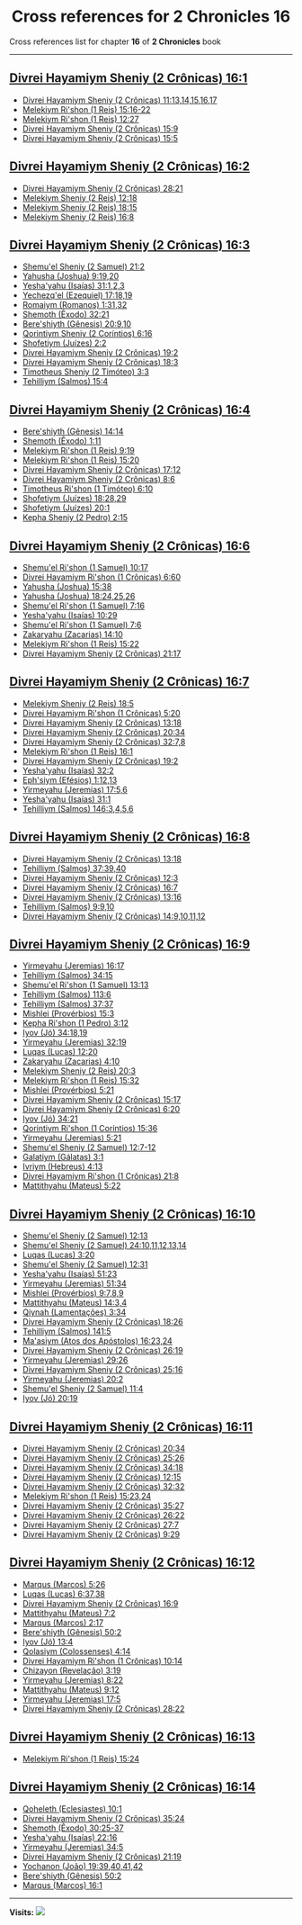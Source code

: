 <div align="center">

# Cross references for **2 Chronicles 16**
</div>

Cross references list for chapter **16** of **2 Chronicles** book

---

<h2 id="1"><a href="https://bible.ozzuu.com/pt_yah/2Ch/16#1" target="_blank">Divrei Hayamiym Sheniy (2 Crônicas) 16:1</a></h2>

- [Divrei Hayamiym Sheniy (2 Crônicas) 11:13,14,15,16,17](https://bible.ozzuu.com/pt_yah/2Ch/11#13)
- [Melekiym Ri'shon (1 Reis) 15:16-22](https://bible.ozzuu.com/pt_yah/1Ki/15#16)
- [Melekiym Ri'shon (1 Reis) 12:27](https://bible.ozzuu.com/pt_yah/1Ki/12#27)
- [Divrei Hayamiym Sheniy (2 Crônicas) 15:9](https://bible.ozzuu.com/pt_yah/2Ch/15#9)
- [Divrei Hayamiym Sheniy (2 Crônicas) 15:5](https://bible.ozzuu.com/pt_yah/2Ch/15#5)
<h2 id="2"><a href="https://bible.ozzuu.com/pt_yah/2Ch/16#2" target="_blank">Divrei Hayamiym Sheniy (2 Crônicas) 16:2</a></h2>

- [Divrei Hayamiym Sheniy (2 Crônicas) 28:21](https://bible.ozzuu.com/pt_yah/2Ch/28#21)
- [Melekiym Sheniy (2 Reis) 12:18](https://bible.ozzuu.com/pt_yah/2Ki/12#18)
- [Melekiym Sheniy (2 Reis) 18:15](https://bible.ozzuu.com/pt_yah/2Ki/18#15)
- [Melekiym Sheniy (2 Reis) 16:8](https://bible.ozzuu.com/pt_yah/2Ki/16#8)
<h2 id="3"><a href="https://bible.ozzuu.com/pt_yah/2Ch/16#3" target="_blank">Divrei Hayamiym Sheniy (2 Crônicas) 16:3</a></h2>

- [Shemu'el Sheniy (2 Samuel) 21:2](https://bible.ozzuu.com/pt_yah/2Sm/21#2)
- [Yahusha (Joshua) 9:19,20](https://bible.ozzuu.com/pt_yah/Jos/9#19)
- [Yesha'yahu (Isaías) 31:1,2,3](https://bible.ozzuu.com/pt_yah/Isa/31#1)
- [Yechezq'el (Ezequiel) 17:18,19](https://bible.ozzuu.com/pt_yah/Eze/17#18)
- [Romaiym (Romanos) 1:31,32](https://bible.ozzuu.com/pt_yah/Rom/1#31)
- [Shemoth (Êxodo) 32:21](https://bible.ozzuu.com/pt_yah/Exo/32#21)
- [Bere'shiyth (Gênesis) 20:9,10](https://bible.ozzuu.com/pt_yah/Gen/20#9)
- [Qorintiym Sheniy (2 Coríntios) 6:16](https://bible.ozzuu.com/pt_yah/2Co/6#16)
- [Shofetiym (Juízes) 2:2](https://bible.ozzuu.com/pt_yah/Jdg/2#2)
- [Divrei Hayamiym Sheniy (2 Crônicas) 19:2](https://bible.ozzuu.com/pt_yah/2Ch/19#2)
- [Divrei Hayamiym Sheniy (2 Crônicas) 18:3](https://bible.ozzuu.com/pt_yah/2Ch/18#3)
- [Timotheus Sheniy (2 Timóteo) 3:3](https://bible.ozzuu.com/pt_yah/2Ti/3#3)
- [Tehilliym (Salmos) 15:4](https://bible.ozzuu.com/pt_yah/Psa/15#4)
<h2 id="4"><a href="https://bible.ozzuu.com/pt_yah/2Ch/16#4" target="_blank">Divrei Hayamiym Sheniy (2 Crônicas) 16:4</a></h2>

- [Bere'shiyth (Gênesis) 14:14](https://bible.ozzuu.com/pt_yah/Gen/14#14)
- [Shemoth (Êxodo) 1:11](https://bible.ozzuu.com/pt_yah/Exo/1#11)
- [Melekiym Ri'shon (1 Reis) 9:19](https://bible.ozzuu.com/pt_yah/1Ki/9#19)
- [Melekiym Ri'shon (1 Reis) 15:20](https://bible.ozzuu.com/pt_yah/1Ki/15#20)
- [Divrei Hayamiym Sheniy (2 Crônicas) 17:12](https://bible.ozzuu.com/pt_yah/2Ch/17#12)
- [Divrei Hayamiym Sheniy (2 Crônicas) 8:6](https://bible.ozzuu.com/pt_yah/2Ch/8#6)
- [Timotheus Ri'shon (1 Timóteo) 6:10](https://bible.ozzuu.com/pt_yah/1Ti/6#10)
- [Shofetiym (Juízes) 18:28,29](https://bible.ozzuu.com/pt_yah/Jdg/18#28)
- [Shofetiym (Juízes) 20:1](https://bible.ozzuu.com/pt_yah/Jdg/20#1)
- [Kepha Sheniy (2 Pedro) 2:15](https://bible.ozzuu.com/pt_yah/2Pe/2#15)
<h2 id="6"><a href="https://bible.ozzuu.com/pt_yah/2Ch/16#6" target="_blank">Divrei Hayamiym Sheniy (2 Crônicas) 16:6</a></h2>

- [Shemu'el Ri'shon (1 Samuel) 10:17](https://bible.ozzuu.com/pt_yah/1Sm/10#17)
- [Divrei Hayamiym Ri'shon (1 Crônicas) 6:60](https://bible.ozzuu.com/pt_yah/1Ch/6#60)
- [Yahusha (Joshua) 15:38](https://bible.ozzuu.com/pt_yah/Jos/15#38)
- [Yahusha (Joshua) 18:24,25,26](https://bible.ozzuu.com/pt_yah/Jos/18#24)
- [Shemu'el Ri'shon (1 Samuel) 7:16](https://bible.ozzuu.com/pt_yah/1Sm/7#16)
- [Yesha'yahu (Isaías) 10:29](https://bible.ozzuu.com/pt_yah/Isa/10#29)
- [Shemu'el Ri'shon (1 Samuel) 7:6](https://bible.ozzuu.com/pt_yah/1Sm/7#6)
- [Zakaryahu (Zacarias) 14:10](https://bible.ozzuu.com/pt_yah/Zec/14#10)
- [Melekiym Ri'shon (1 Reis) 15:22](https://bible.ozzuu.com/pt_yah/1Ki/15#22)
- [Divrei Hayamiym Sheniy (2 Crônicas) 21:17](https://bible.ozzuu.com/pt_yah/2Ch/21#17)
<h2 id="7"><a href="https://bible.ozzuu.com/pt_yah/2Ch/16#7" target="_blank">Divrei Hayamiym Sheniy (2 Crônicas) 16:7</a></h2>

- [Melekiym Sheniy (2 Reis) 18:5](https://bible.ozzuu.com/pt_yah/2Ki/18#5)
- [Divrei Hayamiym Ri'shon (1 Crônicas) 5:20](https://bible.ozzuu.com/pt_yah/1Ch/5#20)
- [Divrei Hayamiym Sheniy (2 Crônicas) 13:18](https://bible.ozzuu.com/pt_yah/2Ch/13#18)
- [Divrei Hayamiym Sheniy (2 Crônicas) 20:34](https://bible.ozzuu.com/pt_yah/2Ch/20#34)
- [Divrei Hayamiym Sheniy (2 Crônicas) 32:7,8](https://bible.ozzuu.com/pt_yah/2Ch/32#7)
- [Melekiym Ri'shon (1 Reis) 16:1](https://bible.ozzuu.com/pt_yah/1Ki/16#1)
- [Divrei Hayamiym Sheniy (2 Crônicas) 19:2](https://bible.ozzuu.com/pt_yah/2Ch/19#2)
- [Yesha'yahu (Isaías) 32:2](https://bible.ozzuu.com/pt_yah/Isa/32#2)
- [Eph'siym (Efésios) 1:12,13](https://bible.ozzuu.com/pt_yah/Eph/1#12)
- [Yirmeyahu (Jeremias) 17:5,6](https://bible.ozzuu.com/pt_yah/Jer/17#5)
- [Yesha'yahu (Isaías) 31:1](https://bible.ozzuu.com/pt_yah/Isa/31#1)
- [Tehilliym (Salmos) 146:3,4,5,6](https://bible.ozzuu.com/pt_yah/Psa/146#3)
<h2 id="8"><a href="https://bible.ozzuu.com/pt_yah/2Ch/16#8" target="_blank">Divrei Hayamiym Sheniy (2 Crônicas) 16:8</a></h2>

- [Divrei Hayamiym Sheniy (2 Crônicas) 13:18](https://bible.ozzuu.com/pt_yah/2Ch/13#18)
- [Tehilliym (Salmos) 37:39,40](https://bible.ozzuu.com/pt_yah/Psa/37#39)
- [Divrei Hayamiym Sheniy (2 Crônicas) 12:3](https://bible.ozzuu.com/pt_yah/2Ch/12#3)
- [Divrei Hayamiym Sheniy (2 Crônicas) 16:7](https://bible.ozzuu.com/pt_yah/2Ch/16#7)
- [Divrei Hayamiym Sheniy (2 Crônicas) 13:16](https://bible.ozzuu.com/pt_yah/2Ch/13#16)
- [Tehilliym (Salmos) 9:9,10](https://bible.ozzuu.com/pt_yah/Psa/9#9)
- [Divrei Hayamiym Sheniy (2 Crônicas) 14:9,10,11,12](https://bible.ozzuu.com/pt_yah/2Ch/14#9)
<h2 id="9"><a href="https://bible.ozzuu.com/pt_yah/2Ch/16#9" target="_blank">Divrei Hayamiym Sheniy (2 Crônicas) 16:9</a></h2>

- [Yirmeyahu (Jeremias) 16:17](https://bible.ozzuu.com/pt_yah/Jer/16#17)
- [Tehilliym (Salmos) 34:15](https://bible.ozzuu.com/pt_yah/Psa/34#15)
- [Shemu'el Ri'shon (1 Samuel) 13:13](https://bible.ozzuu.com/pt_yah/1Sm/13#13)
- [Tehilliym (Salmos) 113:6](https://bible.ozzuu.com/pt_yah/Psa/113#6)
- [Tehilliym (Salmos) 37:37](https://bible.ozzuu.com/pt_yah/Psa/37#37)
- [Mishlei (Provérbios) 15:3](https://bible.ozzuu.com/pt_yah/Pro/15#3)
- [Kepha Ri'shon (1 Pedro) 3:12](https://bible.ozzuu.com/pt_yah/1Pe/3#12)
- [Iyov (Jó) 34:18,19](https://bible.ozzuu.com/pt_yah/Job/34#18)
- [Yirmeyahu (Jeremias) 32:19](https://bible.ozzuu.com/pt_yah/Jer/32#19)
- [Luqas (Lucas) 12:20](https://bible.ozzuu.com/pt_yah/Luk/12#20)
- [Zakaryahu (Zacarias) 4:10](https://bible.ozzuu.com/pt_yah/Zec/4#10)
- [Melekiym Sheniy (2 Reis) 20:3](https://bible.ozzuu.com/pt_yah/2Ki/20#3)
- [Melekiym Ri'shon (1 Reis) 15:32](https://bible.ozzuu.com/pt_yah/1Ki/15#32)
- [Mishlei (Provérbios) 5:21](https://bible.ozzuu.com/pt_yah/Pro/5#21)
- [Divrei Hayamiym Sheniy (2 Crônicas) 15:17](https://bible.ozzuu.com/pt_yah/2Ch/15#17)
- [Divrei Hayamiym Sheniy (2 Crônicas) 6:20](https://bible.ozzuu.com/pt_yah/2Ch/6#20)
- [Iyov (Jó) 34:21](https://bible.ozzuu.com/pt_yah/Job/34#21)
- [Qorintiym Ri'shon (1 Coríntios) 15:36](https://bible.ozzuu.com/pt_yah/1Co/15#36)
- [Yirmeyahu (Jeremias) 5:21](https://bible.ozzuu.com/pt_yah/Jer/5#21)
- [Shemu'el Sheniy (2 Samuel) 12:7-12](https://bible.ozzuu.com/pt_yah/2Sm/12#7)
- [Galatiym (Gálatas) 3:1](https://bible.ozzuu.com/pt_yah/Gal/3#1)
- [Ivriym (Hebreus) 4:13](https://bible.ozzuu.com/pt_yah/Heb/4#13)
- [Divrei Hayamiym Ri'shon (1 Crônicas) 21:8](https://bible.ozzuu.com/pt_yah/1Ch/21#8)
- [Mattithyahu (Mateus) 5:22](https://bible.ozzuu.com/pt_yah/Mat/5#22)
<h2 id="10"><a href="https://bible.ozzuu.com/pt_yah/2Ch/16#10" target="_blank">Divrei Hayamiym Sheniy (2 Crônicas) 16:10</a></h2>

- [Shemu'el Sheniy (2 Samuel) 12:13](https://bible.ozzuu.com/pt_yah/2Sm/12#13)
- [Shemu'el Sheniy (2 Samuel) 24:10,11,12,13,14](https://bible.ozzuu.com/pt_yah/2Sm/24#10)
- [Luqas (Lucas) 3:20](https://bible.ozzuu.com/pt_yah/Luk/3#20)
- [Shemu'el Sheniy (2 Samuel) 12:31](https://bible.ozzuu.com/pt_yah/2Sm/12#31)
- [Yesha'yahu (Isaías) 51:23](https://bible.ozzuu.com/pt_yah/Isa/51#23)
- [Yirmeyahu (Jeremias) 51:34](https://bible.ozzuu.com/pt_yah/Jer/51#34)
- [Mishlei (Provérbios) 9:7,8,9](https://bible.ozzuu.com/pt_yah/Pro/9#7)
- [Mattithyahu (Mateus) 14:3,4](https://bible.ozzuu.com/pt_yah/Mat/14#3)
- [Qiynah (Lamentações) 3:34](https://bible.ozzuu.com/pt_yah/Lam/3#34)
- [Divrei Hayamiym Sheniy (2 Crônicas) 18:26](https://bible.ozzuu.com/pt_yah/2Ch/18#26)
- [Tehilliym (Salmos) 141:5](https://bible.ozzuu.com/pt_yah/Psa/141#5)
- [Ma'asiym (Atos dos Apóstolos) 16:23,24](https://bible.ozzuu.com/pt_yah/Act/16#23)
- [Divrei Hayamiym Sheniy (2 Crônicas) 26:19](https://bible.ozzuu.com/pt_yah/2Ch/26#19)
- [Yirmeyahu (Jeremias) 29:26](https://bible.ozzuu.com/pt_yah/Jer/29#26)
- [Divrei Hayamiym Sheniy (2 Crônicas) 25:16](https://bible.ozzuu.com/pt_yah/2Ch/25#16)
- [Yirmeyahu (Jeremias) 20:2](https://bible.ozzuu.com/pt_yah/Jer/20#2)
- [Shemu'el Sheniy (2 Samuel) 11:4](https://bible.ozzuu.com/pt_yah/2Sm/11#4)
- [Iyov (Jó) 20:19](https://bible.ozzuu.com/pt_yah/Job/20#19)
<h2 id="11"><a href="https://bible.ozzuu.com/pt_yah/2Ch/16#11" target="_blank">Divrei Hayamiym Sheniy (2 Crônicas) 16:11</a></h2>

- [Divrei Hayamiym Sheniy (2 Crônicas) 20:34](https://bible.ozzuu.com/pt_yah/2Ch/20#34)
- [Divrei Hayamiym Sheniy (2 Crônicas) 25:26](https://bible.ozzuu.com/pt_yah/2Ch/25#26)
- [Divrei Hayamiym Sheniy (2 Crônicas) 34:18](https://bible.ozzuu.com/pt_yah/2Ch/34#18)
- [Divrei Hayamiym Sheniy (2 Crônicas) 12:15](https://bible.ozzuu.com/pt_yah/2Ch/12#15)
- [Divrei Hayamiym Sheniy (2 Crônicas) 32:32](https://bible.ozzuu.com/pt_yah/2Ch/32#32)
- [Melekiym Ri'shon (1 Reis) 15:23,24](https://bible.ozzuu.com/pt_yah/1Ki/15#23)
- [Divrei Hayamiym Sheniy (2 Crônicas) 35:27](https://bible.ozzuu.com/pt_yah/2Ch/35#27)
- [Divrei Hayamiym Sheniy (2 Crônicas) 26:22](https://bible.ozzuu.com/pt_yah/2Ch/26#22)
- [Divrei Hayamiym Sheniy (2 Crônicas) 27:7](https://bible.ozzuu.com/pt_yah/2Ch/27#7)
- [Divrei Hayamiym Sheniy (2 Crônicas) 9:29](https://bible.ozzuu.com/pt_yah/2Ch/9#29)
<h2 id="12"><a href="https://bible.ozzuu.com/pt_yah/2Ch/16#12" target="_blank">Divrei Hayamiym Sheniy (2 Crônicas) 16:12</a></h2>

- [Marqus (Marcos) 5:26](https://bible.ozzuu.com/pt_yah/Mar/5#26)
- [Luqas (Lucas) 6:37,38](https://bible.ozzuu.com/pt_yah/Luk/6#37)
- [Divrei Hayamiym Sheniy (2 Crônicas) 16:9](https://bible.ozzuu.com/pt_yah/2Ch/16#9)
- [Mattithyahu (Mateus) 7:2](https://bible.ozzuu.com/pt_yah/Mat/7#2)
- [Marqus (Marcos) 2:17](https://bible.ozzuu.com/pt_yah/Mar/2#17)
- [Bere'shiyth (Gênesis) 50:2](https://bible.ozzuu.com/pt_yah/Gen/50#2)
- [Iyov (Jó) 13:4](https://bible.ozzuu.com/pt_yah/Job/13#4)
- [Qolasiym (Colossenses) 4:14](https://bible.ozzuu.com/pt_yah/Col/4#14)
- [Divrei Hayamiym Ri'shon (1 Crônicas) 10:14](https://bible.ozzuu.com/pt_yah/1Ch/10#14)
- [Chizayon (Revelação) 3:19](https://bible.ozzuu.com/pt_yah/Rev/3#19)
- [Yirmeyahu (Jeremias) 8:22](https://bible.ozzuu.com/pt_yah/Jer/8#22)
- [Mattithyahu (Mateus) 9:12](https://bible.ozzuu.com/pt_yah/Mat/9#12)
- [Yirmeyahu (Jeremias) 17:5](https://bible.ozzuu.com/pt_yah/Jer/17#5)
- [Divrei Hayamiym Sheniy (2 Crônicas) 28:22](https://bible.ozzuu.com/pt_yah/2Ch/28#22)
<h2 id="13"><a href="https://bible.ozzuu.com/pt_yah/2Ch/16#13" target="_blank">Divrei Hayamiym Sheniy (2 Crônicas) 16:13</a></h2>

- [Melekiym Ri'shon (1 Reis) 15:24](https://bible.ozzuu.com/pt_yah/1Ki/15#24)
<h2 id="14"><a href="https://bible.ozzuu.com/pt_yah/2Ch/16#14" target="_blank">Divrei Hayamiym Sheniy (2 Crônicas) 16:14</a></h2>

- [Qoheleth (Eclesiastes) 10:1](https://bible.ozzuu.com/pt_yah/Ecc/10#1)
- [Divrei Hayamiym Sheniy (2 Crônicas) 35:24](https://bible.ozzuu.com/pt_yah/2Ch/35#24)
- [Shemoth (Êxodo) 30:25-37](https://bible.ozzuu.com/pt_yah/Exo/30#25)
- [Yesha'yahu (Isaías) 22:16](https://bible.ozzuu.com/pt_yah/Isa/22#16)
- [Yirmeyahu (Jeremias) 34:5](https://bible.ozzuu.com/pt_yah/Jer/34#5)
- [Divrei Hayamiym Sheniy (2 Crônicas) 21:19](https://bible.ozzuu.com/pt_yah/2Ch/21#19)
- [Yochanon (João) 19:39,40,41,42](https://bible.ozzuu.com/pt_yah/Joh/19#39)
- [Bere'shiyth (Gênesis) 50:2](https://bible.ozzuu.com/pt_yah/Gen/50#2)
- [Marqus (Marcos) 16:1](https://bible.ozzuu.com/pt_yah/Mar/16#1)


---

**Visits:**
![](https://profile-counter.glitch.me/visitCounter_crossrefs47/count.svg)

